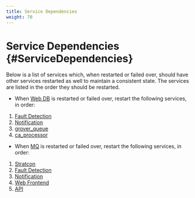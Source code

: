 ```yaml
---
title: Service Dependencies
weight: 70
---
```


# Service Dependencies {#ServiceDependencies}
Below is a list of services which, when restarted or failed over, should have other services restarted as well to maintain a consistent state.  The services are listed in the order they should be restarted.

 * When [Web DB](/circonus/on-premises/roles-services/web-db) is restarted or failed over, restart the following services, in order:
  1. [Fault Detection](/circonus/on-premises/roles-services/fault-detection)
  1. [Notification](/circonus/on-premises/roles-services/notification)
  1. [grover_queue](/circonus/on-premises/roles-services/hub#circonus-grover_queue)
  1. [ca_processor](/circonus/on-premises/roles-services/ca)

 * When [MQ](/circonus/on-premises/roles-services/mq) is restarted or failed over, restart the following services, in order:
  1. [Stratcon](/circonus/on-premises/roles-services/stratcon)
  1. [Fault Detection](/circonus/on-premises/roles-services/fault-detection)
  1. [Notification](/circonus/on-premises/roles-services/notification)
  1. [Web Frontend](/circonus/on-premises/roles-services/web-frontend)
  1. [API](/circonus/on-premises/roles-services/api)
